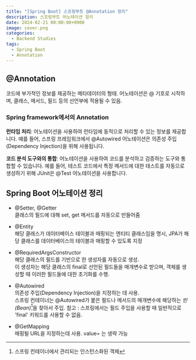 ```yaml
---
title: "[Spring Boot] 스프링부트 @Annotation 정리"
description: 스프링부트 어노테이션 정리
date: 2024-02-21 00:00:00+0900
image: cover.png
categories:
  - Backend Studies
tags:
  - Spring Boot
  - Annotation
---
```


## @Annotation

코드에 부가적인 정보를 제공하는 메타데이터의 형태. 어노테이션은 @ 기호로 시작하며, 클래스, 메서드, 필드 등의 선언부에 적용될 수 있음.

### Spring framework에서의 Annotation

**런타임 처리**: 어노테이션을 사용하여 런타임에 동적으로 처리할 수 있는 정보를 제공합니다. 예를 들어, 스프링 프레임워크에서 @Autowired 어노테이션은 의존성 주입(Dependency Injection)을 위해 사용됩니다.

**코드 분석 도구와의 통합**: 어노테이션을 사용하여 코드를 분석하고 검증하는 도구와 통합할 수 있습니다. 예를 들어, 테스트 코드에서 특정 메서드에 대한 테스트를 자동으로 생성하기 위해 JUnit은 @Test 어노테이션을 사용합니다.

## Spring Boot 어노테이션 정리

- @Setter, @Getter  
  클래스의 필드에 대해 set, get 메서드를 자동으로 만들어줌

- @Entity  
  해당 클래스가 데이터베이스 테이블과 매핑되는 엔티티 클래스임을 명시, JPA가 해당 클래스를 데이터베이스의 테이블과 매핑할 수 있도록 지정

- @RequiredArgsConstructor  
  해당 클래스의 필드를 기반으로 한 생성자를 자동으로 생성.  
  이 생성자는 해당 클래스의 final로 선언된 필드들을 매개변수로 받으며, 객체를 생성할 때 이러한 필드들에 대한 초기화를 수행.

- @Autowired  
  의존성 주입(Dependency Injection)을 지정하는 데 사용.  
  스프링 컨테이너는 @Autowired가 붙은 필드나 메서드의 매개변수에 해당하는 _빈(Bean)_[^1]을 찾아서 주입.
  참고 : 스프링에서는 필드 주입을 사용할 때 일반적으로 'final' 키워드를 사용할 수 없음.
  [^1]: 스프링 컨테이너에서 관리되는 인스턴스화된 객체

- @GetMapping  
  매핑될 URL을 지정하는데 사용. value= 는 생략 가능
